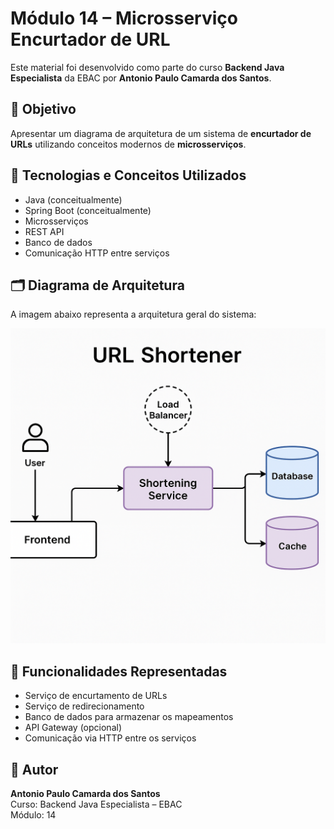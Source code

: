 # Módulo 14 – Microsserviço Encurtador de URL

Este material foi desenvolvido como parte do curso **Backend Java Especialista** da EBAC por **Antonio Paulo Camarda dos Santos**.

## 🎯 Objetivo

Apresentar um diagrama de arquitetura de um sistema de **encurtador de URLs** utilizando conceitos modernos de **microsserviços**.

## 🧱 Tecnologias e Conceitos Utilizados

- Java (conceitualmente)
- Spring Boot (conceitualmente)
- Microsserviços
- REST API
- Banco de dados
- Comunicação HTTP entre serviços

## 🗂️ Diagrama de Arquitetura

A imagem abaixo representa a arquitetura geral do sistema:

![Diagrama de Arquitetura](A_system_architecture_diagram_showcases_a_URL_Shor.png)

## 📌 Funcionalidades Representadas

- Serviço de encurtamento de URLs
- Serviço de redirecionamento
- Banco de dados para armazenar os mapeamentos
- API Gateway (opcional)
- Comunicação via HTTP entre os serviços

## 👤 Autor

**Antonio Paulo Camarda dos Santos**  
Curso: Backend Java Especialista – EBAC  
Módulo: 14
